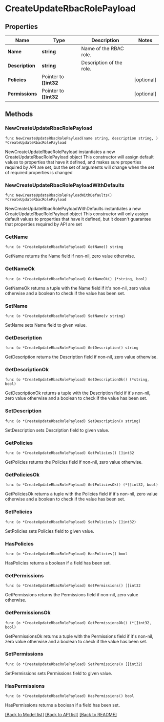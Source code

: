 # CreateUpdateRbacRolePayload

## Properties

Name | Type | Description | Notes
------------ | ------------- | ------------- | -------------
**Name** | **string** | Name of the RBAC role. | 
**Description** | **string** | Description of the role. | 
**Policies** | Pointer to **[]int32** |  | [optional] 
**Permissions** | Pointer to **[]int32** |  | [optional] 

## Methods

### NewCreateUpdateRbacRolePayload

`func NewCreateUpdateRbacRolePayload(name string, description string, ) *CreateUpdateRbacRolePayload`

NewCreateUpdateRbacRolePayload instantiates a new CreateUpdateRbacRolePayload object
This constructor will assign default values to properties that have it defined,
and makes sure properties required by API are set, but the set of arguments
will change when the set of required properties is changed

### NewCreateUpdateRbacRolePayloadWithDefaults

`func NewCreateUpdateRbacRolePayloadWithDefaults() *CreateUpdateRbacRolePayload`

NewCreateUpdateRbacRolePayloadWithDefaults instantiates a new CreateUpdateRbacRolePayload object
This constructor will only assign default values to properties that have it defined,
but it doesn't guarantee that properties required by API are set

### GetName

`func (o *CreateUpdateRbacRolePayload) GetName() string`

GetName returns the Name field if non-nil, zero value otherwise.

### GetNameOk

`func (o *CreateUpdateRbacRolePayload) GetNameOk() (*string, bool)`

GetNameOk returns a tuple with the Name field if it's non-nil, zero value otherwise
and a boolean to check if the value has been set.

### SetName

`func (o *CreateUpdateRbacRolePayload) SetName(v string)`

SetName sets Name field to given value.


### GetDescription

`func (o *CreateUpdateRbacRolePayload) GetDescription() string`

GetDescription returns the Description field if non-nil, zero value otherwise.

### GetDescriptionOk

`func (o *CreateUpdateRbacRolePayload) GetDescriptionOk() (*string, bool)`

GetDescriptionOk returns a tuple with the Description field if it's non-nil, zero value otherwise
and a boolean to check if the value has been set.

### SetDescription

`func (o *CreateUpdateRbacRolePayload) SetDescription(v string)`

SetDescription sets Description field to given value.


### GetPolicies

`func (o *CreateUpdateRbacRolePayload) GetPolicies() []int32`

GetPolicies returns the Policies field if non-nil, zero value otherwise.

### GetPoliciesOk

`func (o *CreateUpdateRbacRolePayload) GetPoliciesOk() (*[]int32, bool)`

GetPoliciesOk returns a tuple with the Policies field if it's non-nil, zero value otherwise
and a boolean to check if the value has been set.

### SetPolicies

`func (o *CreateUpdateRbacRolePayload) SetPolicies(v []int32)`

SetPolicies sets Policies field to given value.

### HasPolicies

`func (o *CreateUpdateRbacRolePayload) HasPolicies() bool`

HasPolicies returns a boolean if a field has been set.

### GetPermissions

`func (o *CreateUpdateRbacRolePayload) GetPermissions() []int32`

GetPermissions returns the Permissions field if non-nil, zero value otherwise.

### GetPermissionsOk

`func (o *CreateUpdateRbacRolePayload) GetPermissionsOk() (*[]int32, bool)`

GetPermissionsOk returns a tuple with the Permissions field if it's non-nil, zero value otherwise
and a boolean to check if the value has been set.

### SetPermissions

`func (o *CreateUpdateRbacRolePayload) SetPermissions(v []int32)`

SetPermissions sets Permissions field to given value.

### HasPermissions

`func (o *CreateUpdateRbacRolePayload) HasPermissions() bool`

HasPermissions returns a boolean if a field has been set.


[[Back to Model list]](../README.md#documentation-for-models) [[Back to API list]](../README.md#documentation-for-api-endpoints) [[Back to README]](../README.md)


